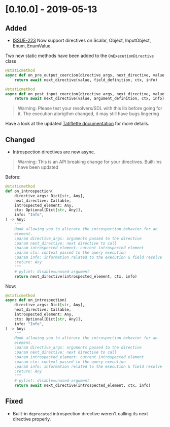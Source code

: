 # [0.10.0] - 2019-05-13

## Added

- [ISSUE-223](https://github.com/dailymotion/tartiflette/issues/223) Now support directives on Scalar, Object, InputObject, Enum, EnumValue.

Two new static methods have been added to the `OnExecutionDirective` class

```python
@staticmethod
async def on_pre_output_coercion(directive_args, next_directive, value, field_definition, ctx, info):
    return await next_directive(value, field_definition, ctx, info)

@staticmethod
async def on_post_input_coercion(directive_args, next_directive, value, argument_definition, ctx, info):
    return await next_directive(value, argument_definition, ctx, info)
```
>Warning: Please test your resolvers/SDL with this lib before going for it. The execution alorigthm changed, it may still have bugs lingering

Have a look at the updated [Tatiflette documentation](https://tartiflette.io/docs/api/directive) for more details.

## Changed

- Introspection directives are now async.
>Warning: This is an API breaking change for your directives. Built-ins have been updated

Before:
```python
@staticmethod
def on_introspection(
    directive_args: Dict[str, Any],
    next_directive: Callable,
    introspected_element: Any,
    ctx: Optional[Dict[str, Any]],
    info: "Info",
) -> Any:
    """
    Hook allowing you to alterate the introspection behavior for an
    element.
    :param directive_args: arguments passed to the directive
    :param next_directive: next directive to call
    :param introspected_element: current introspected element
    :param ctx: context passed to the query execution
    :param info: information related to the execution & field resolve
    :return: Any
    """
    # pylint: disable=unused-argument
    return next_directive(introspected_element, ctx, info)
```

Now:
```python
@staticmethod
async def on_introspection(
    directive_args: Dict[str, Any],
    next_directive: Callable,
    introspected_element: Any,
    ctx: Optional[Dict[str, Any]],
    info: "Info",
) -> Any:
    """
    Hook allowing you to alterate the introspection behavior for an
    element.
    :param directive_args: arguments passed to the directive
    :param next_directive: next directive to call
    :param introspected_element: current introspected element
    :param ctx: context passed to the query execution
    :param info: information related to the execution & field resolve
    :return: Any
    """
    # pylint: disable=unused-argument
    return await next_directive(introspected_element, ctx, info)
```

## Fixed

- Built-in `deprecated` introspection directive weren't calling its next directive properly.

